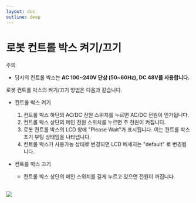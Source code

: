 ```yaml
---
layout: doc
outline: deep
---
```


# 로봇 컨트롤 박스 켜기/끄기

<div class="warning custom-block">
    <p class="custom-block-title">주의</p>
    <ul>
        <li>
            당사의 컨트롤 박스는 <b>AC 100~240V 단상 (50~60Hz), DC 48V를 사용합니다.</b>
        </li>
    </ul>
</div>

로봇 컨트롤 박스의 켜기/끄기 방법은 다음과 같습니다.

- 컨트롤 박스 켜기

  1. 컨트롤 박스 하단의 AC/DC 전원 스위치를 누르면 AC/DC 전원이 인가됩니다.
  2. 컨트롤 박스 상단의 메인 전원 스위치를 누르면 주 전원이 켜집니다.
  3. 로봇 컨트롤 박스의 LCD 창에 "Please Wait"가 표시됩니다. 이는 컨트롤 박스 초기 부팅 상태임을 나타냅니다.
  4. 컨트롤 박스가 사용가능 상태로 변경되면 LCD 메세지는 "default" 로 변경됩니다.

- 컨트롤 박스 끄기
  - 컨트롤 박스 상단의 메인 스위치를 길게 누르고 있으면 전원이 꺼집니다.

<br>

<div class="center-align">
    <img src="/manual/ko/start/1.png" />
</div>
